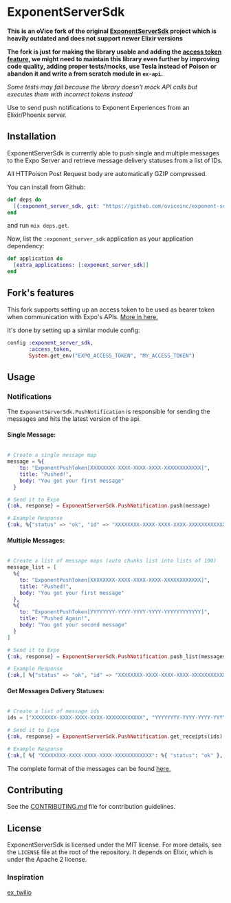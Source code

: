 ExponentServerSdk
========

**This is an oVice fork of the original [ExponentServerSdk](https://github.com/rdrop/exponent-server-sdk-elixir) project which is heavily outdated and does not support newer Elixir versions**

**The fork is just for making the library usable and adding the [access token feature](https://docs.expo.dev/push-notifications/sending-notifications/#additional-security), we might need to maintain this library even further by improving code quality, adding proper tests/mocks, use Tesla instead of Poison or abandon it and write a from scratch module in `ex-api`.**


_Some tests may fail because the library doesn't mock API calls but executes them with incorrect tokens instead_

Use to send push notifications to Exponent Experiences from an Elixir/Phoenix server.

## Installation

ExponentServerSdk is currently able to push single and multiple messages to the Expo Server and retrieve message delivery statuses from a list of IDs.

All HTTPoison Post Request body are automatically GZIP compressed.

You can install from Github:

```elixir
def deps do
  [{:exponent_server_sdk, git: "https://github.com/oviceinc/exponent-server-sdk-elixir.git"}]
end
```

and run `mix deps.get`.

Now, list the `:exponent_server_sdk` application as your application dependency:

```elixir
def application do
  [extra_applications: [:exponent_server_sdk]]
end
```
## Fork's features

This fork supports setting up an access token to be used as bearer token when communication with Expo's APIs. [More in here.](https://docs.expo.dev/push-notifications/sending-notifications/#additional-security)

It's done by setting up a similar module config:

```elixir
config :exponent_server_sdk,
       :access_token,
       System.get_env("EXPO_ACCESS_TOKEN", "MY_ACCESS_TOKEN")
```

## Usage


### Notifications

The `ExponentServerSdk.PushNotification` is responsible for sending the messages and hits the latest version of the api.

#### Single Message:

```elixir

# Create a single message map
message = %{
    to: "ExponentPushToken[XXXXXXXX-XXXX-XXXX-XXXX-XXXXXXXXXXXX]",
    title: "Pushed!",
    body: "You got your first message"
  }

# Send it to Expo
{:ok, response} = ExponentServerSdk.PushNotification.push(message)

# Example Response
{:ok, %{"status" => "ok", "id" => "XXXXXXXX-XXXX-XXXX-XXXX-XXXXXXXXXXXX"}}
```

#### Multiple Messages:
```elixir

# Create a list of message maps (auto chunks list into lists of 100)
message_list = [
  %{
    to: "ExponentPushToken[XXXXXXXX-XXXX-XXXX-XXXX-XXXXXXXXXXXX]",
    title: "Pushed!",
    body: "You got your first message"
  },
  %{
    to: "ExponentPushToken[YYYYYYYY-YYYY-YYYY-YYYY-YYYYYYYYYYYY]",
    title: "Pushed Again!",
    body: "You got your second message"
  }
]

# Send it to Expo
{:ok, response} = ExponentServerSdk.PushNotification.push_list(messages)

# Example Response
{:ok,[ %{"status" => "ok", "id" => "XXXXXXXX-XXXX-XXXX-XXXX-XXXXXXXXXXXX"}, %{"status" => "ok", "id" => "YYYYYYYY-YYYY-YYYY-YYYY-YYYYYYYYYYYY"} ]}
```

#### Get Messages Delivery Statuses:
```elixir

# Create a list of message ids
ids = ["XXXXXXXX-XXXX-XXXX-XXXX-XXXXXXXXXXXX", "YYYYYYYY-YYYY-YYYY-YYYY-YYYYYYYYYYYY"]

# Send it to Expo
{:ok, response} = ExponentServerSdk.PushNotification.get_receipts(ids)

# Example Response
{:ok,[ %{ "XXXXXXXX-XXXX-XXXX-XXXX-XXXXXXXXXXXX": %{ "status": "ok" }, "YYYYYYYY-YYYY-YYYY-YYYY-YYYYYYYYYYYY": %{ "status": "ok" } } ]}
```

The complete format of the messages can be found [here.](https://docs.expo.io/versions/latest/guides/push-notifications#message-format)

## Contributing

See the [CONTRIBUTING.md](CONTRIBUTING.md) file for contribution guidelines.

## License
ExponentServerSdk is licensed under the MIT license. For more details, see the `LICENSE`
file at the root of the repository. It depends on Elixir, which is under the
Apache 2 license.

### Inspiration
[ex_twilio](https://github.com/danielberkompas/ex_twilio)

[hex]: http://hex.pm
